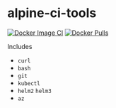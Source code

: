 # alpine-ci-tools

[![Docker Image CI](https://github.com/lareeth/alpine-ci-tools/actions/workflows/docker-image.yml/badge.svg)](https://github.com/lareeth/alpine-ci-tools/actions/workflows/docker-image.yml) [![Docker Pulls](https://img.shields.io/docker/pulls/lareeth/alpine-ci-tools.svg)](https://hub.docker.com/r/lareeth/alpine-ci-tools)

Includes

- `curl`
- `bash`
- `git`
- `kubectl`
- `helm2` `helm3`
- `az`
